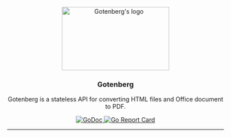 <p align="center">
    <img src="https://user-images.githubusercontent.com/8983173/38133003-a9615a2e-340d-11e8-9a7f-ee10b6765eec.png" alt="Gotenberg's logo" width="250" height="148" />
</p>
<h3 align="center">Gotenberg</h3>
<p align="center">Gotenberg is a stateless API for converting HTML files and Office document to PDF.</p>
<p align="center">
    <a href="https://godoc.org/github.com/gulien/gotenberg">
        <img src="https://godoc.org/github.com/gulien/gotenberg?status.svg" alt="GoDoc">
    </a>
    <a href="https://goreportcard.com/report/gulien/gotenberg">
        <img src="https://goreportcard.com/badge/github.com/gulien/gotenberg" alt="Go Report Card">
    </a>
</p>

---